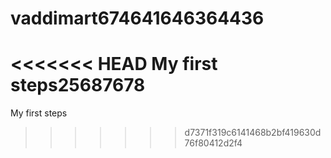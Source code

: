 vaddimart674641646364436
=========

<<<<<<< HEAD
My first steps25687678
=======
My first steps
>>>>>>> d7371f319c6141468b2bf419630d76f80412d2f4
